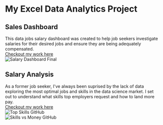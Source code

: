 # My Excel Data Analytics Project  

## Sales Dashboard
This data jobs salary dashboard was created to help job seekers investigate salaries for their desired jobs and ensure they are being adequately
compensated.  
[Checkout my work here](Project_1-Dashboard)  
![Salary Dashboard Final](https://github.com/user-attachments/assets/2e74725b-bb0e-4122-8133-e62a21d87197)  

## Salary Analysis
As a former job seeker, I've always been suprised by the lack of data exploring the most optimal jobs and skills in the data science market. I set
out to understand what skills top employers request and how to land more pay.   
[Checkout my work here](Project%202)  
![Top Skills GitHub](https://github.com/user-attachments/assets/dcf98cb0-3f24-4390-8beb-55e8ed13dc57)  
![Skills vs Money GitHub](https://github.com/user-attachments/assets/d880397d-b01e-4496-bb57-0195b0940f8a)
